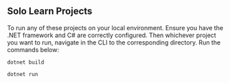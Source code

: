 Solo Learn Projects
-----------------------------------------------------------------------------------------
To run any of these projects on your local environment.
Ensure you have the .NET framework and C# are correctly configured.
Then whichever project you want to run, navigate in the CLI to the corresponding directory.
Run the commands below: 

`dotnet build`

`dotnet run`
